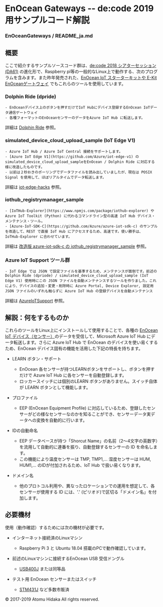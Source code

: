 # EnOcean Gateways -- de:code 2019 用サンプルコード解説
### EnOceanGateways / README_ja.md 

## 概要

ここで紹介するサンプルソースコード群は、[de:code 2018 シアターセッション(DA61)](https://www.microsoft.com/ja-jp/events/decode/2018/sessions.aspx#DA61) の進化形で、Raspberry pi等の一般的なLinux上で動作する、次のプログラムを含みます。また昨年発売された、[EnOcean IoT スターターキットや E-Kit EnOceanゲートウェイ](http://e-kit.jp/products/EnOcean/index.htm#EO-IOTKIT) でもこれらのツールを使用しています。

### Dolphin Ride (dpride)
    - EnOceanデバイス上のボタンを押すだけでIoT Hubにデバイス登録するEnOcean IoTデータ通信ゲートウェイ
    - 各種フォーマットのEnOceanセンサーのデータをAzure IoT Hub に転送します。
    
 詳細は [Dolphin Ride](/DolphinRide/) 参照。

### simulated_device_cloud_upload_sample (IoT Edge V1)
    - Azure IoT Hub / Azure IoT Central 接続をサポートします。
    - [Azure IoT Edge V1](https://github.com/Azure/iot-edge-v1) のsimulated_device_cloud_upload_sampleをEnOcean / Dolphin Ride に対応する様に改造したものです。
    - 以前は２秒おきのポーリングでデータファイルを読み出していましたが、現在は POSIX Signal を使用して、ほぼリアルタイムでデータ転送します。
    
詳細は [iot-edge-hacks](/https://github.com/ahidaka/iot-edge-hacks/) 参照。  

### iothub_registrymanager_sample
    - [IoTHub-Explorer](https://www.npmjs.com/package/iothub-explorer) や Azure IoT Toolkit (Python) に代わるコマンドライン型の高速 IoT Hub デバイス・メンテナンス・ツール。
    - [Azure-IoT-SDK-C](https://github.com/Azure/azure-iot-sdk-c) のサンプルを改造して、REST で直接 IoT Hub にアクセスするため、高速です。使い勝手は、IoTHub-Explorer に合わせています。
    
詳細は [改造版 azure-iot-sdk-c の iothub_registrymanager_sample](https://github.com/ahidaka/azure-iot-sdk-c/tree/registrymanager_sample/iothub_service_client/samples/iothub_registrymanager_sample) 参照。  

### Azure IoT Support ツール群
    - IoT Edge では JSON で設定ファイルを基準するため、メンテナンスが面倒です。前述のDolphin Ride (dpriode) / simulated_device_cloud_upload_sample (IoT Edge V1) 使用時にこの JSON ファイルを自動メンテナンスするツールを作りました。これにより、デバイスの追加・変更・削除時に Azure Portal, Device Exploror, 設定用 JSON ファイルのいずれも触らずに Azure IoT Hub の登録デバイスを自動メンテナンス
    
詳細は [AzureIoTSupport](/EnOceanGateways/AzureIoTSupport/) 参照。

## 解説：何をするものか

これらのツールをLinux上にインストールして使用することで、各種の [EnOcean IoT デバイス（センサー）](http://enocean.jp/)のデータを受信して、Microsoft Azure IoT Hub にデータ転送します。さらに Azure IoT Hub で EnOcean のデバイスを使い易くするため、EnOcean デバイス固有の機能を活用した下記の特長を持ちます。

* LEARN ボタン・サポート
    - EnOcean 各センサーが持つLEARNボタンをサポートし、ボタンを押すだけで Azure IoT Hub に各センサーを自動登録します。
    - ロッカースイッチには個別のLEARN ボタンがありません。スイッチ自体が LEARN ボタンとして機能します。
    
* プロファイル
    - EEP (EnOcean Equipment Profile) に対応しているため、登録したセンサーがどの様なセンサーなのかを知ることができ、センサーデータ実データへの変換を自動的に行います。

* IDの自動命名
    - EEP データベースが持つ「Shorcut Name」の名前（2～4文字の英数字）を流用して自動的に連番を振り、自動登録するセンサーの ID を命名します。
    - この機能により温度センサーは TMP, TMP1,... 湿度センサーは HUM, HUM1,... のIDが付加されるため、IoT Hub で扱い易くなります。

* ドメイン名
    - 他のプロトコル利用や、異なったロケーションでの運用を想定して、各センサーが使用する ID には、'.' (ピリオド)で区切る「ドメイン名」を付加します。

## 必要機材

使用（動作確認）するためには次の機材が必要です。

* インターネット接続済のLinuxマシン
    - Raspberry Pi 3 と Ubuntu 18.04 搭載のPCで動作確認しています。

* 前述のLinuxマシンに接続するEnOcean USB 受信ドングル
    - [USB400J](http://e-kit.jp/products/EnOcean/index.htm#USB400J) または同等品
  
* テスト用 EnOcean センサーまたはスイッチ
    - [STM431J](http://e-kit.jp/products/EnOcean/index.htm#STM431J) など多数市販済
  

&copy; 2017-2019 Atomu Hidaka  All rights reserved.
